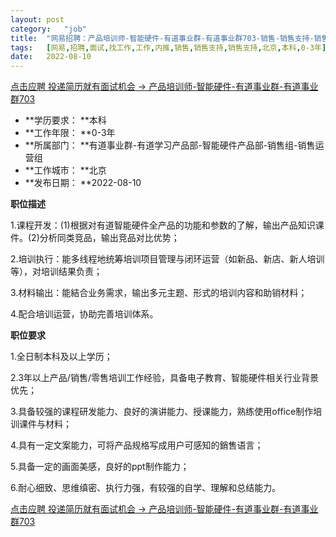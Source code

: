 ```yaml
---
layout:	post
category:	"job"
title:	"网易招聘：产品培训师-智能硬件-有道事业群-有道事业群703-销售-销售支持-销售支持-北京本科0-3年"
tags:	[网易,招聘,面试,找工作,工作,内推,销售,销售支持,销售支持,北京,本科,0-3年]
date:	2022-08-10
---
```


[点击应聘 投递简历就有面试机会 ->  产品培训师-智能硬件-有道事业群-有道事业群703](http://mobile.bole.netease.com/bole/boleDetail?id=41943&employeeId=346f03c3cda5f04c&key=all)



- **学历要求： **本科
- **工作年限： **0-3年
- **所属部门： **有道事业群-有道学习产品部-智能硬件产品部-销售组-销售运营组
- **工作城市： **北京
- **发布日期： **2022-08-10



**职位描述**

1.课程开发：(1)根据对有道智能硬件全产品的功能和参数的了解，输出产品知识课件。(2)分析同类竞品，输出竞品对比优势；

2.培训执行：能多线程地统筹培训项目管理与闭环运营（如新品、新店、新人培训等），对培训结果负责；

3.材料输出：能結合业务需求，输出多元主题、形式的培训内容和助销材料；

4.配合培训运营，协助完善培训体系。



**职位要求**

1.全日制本科及以上学历；

2.3年以上产品/销售/零售培训工作经验，具备电子教育、智能硬件相关行业背景优先；

3.具备较强的课程研发能力、良好的演讲能力、授课能力，熟练使用office制作培训课件与材料；

4.具有一定文案能力，可将产品规格写成用户可感知的銷售语言；

5.具备一定的画面美感，良好的ppt制作能力；

6.耐心细致、思维缜密、执行力强，有较强的自学、理解和总结能力。



[点击应聘 投递简历就有面试机会 ->  产品培训师-智能硬件-有道事业群-有道事业群703](http://mobile.bole.netease.com/bole/boleDetail?id=41943&employeeId=346f03c3cda5f04c&key=all)